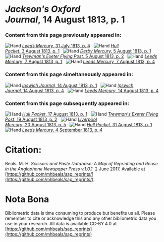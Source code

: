 # *Jackson's Oxford Journal*, 14 August 1813, p. 1  
  
### Content from this page previously appeared in:  
![Hand](http://scissorsandpaste.net/wp-content/uploads/2017/06/smallhandpointer.png) [*Leeds Mercury*, 31 July 1813, p. 4](https://mhbeals.github.io/sap_html/Leeds-Mercury/Leeds-Mercury-31-July-1813-p-4)  
![Hand](http://scissorsandpaste.net/wp-content/uploads/2017/06/smallhandpointer.png) [*Hull Packet*, 3 August 1813, p. 1](https://mhbeals.github.io/sap_html/Hull-Packet/Hull-Packet-3-August-1813-p-1)  
![Hand](http://scissorsandpaste.net/wp-content/uploads/2017/06/smallhandpointer.png) [*Derby Mercury*, 5 August 1813, p. 1](https://mhbeals.github.io/sap_html/Derby-Mercury/Derby-Mercury-5-August-1813-p-1)  
![Hand](http://scissorsandpaste.net/wp-content/uploads/2017/06/smallhandpointer.png) [*Trewman's Exeter Flying Post*, 5 August 1813, p. 2](https://mhbeals.github.io/sap_html/Trewman's-Exeter-Flying-Post/Trewman's-Exeter-Flying-Post-5-August-1813-p-2)  
![Hand](http://scissorsandpaste.net/wp-content/uploads/2017/06/smallhandpointer.png) [*Leeds Mercury*, 7 August 1813, p. 1](https://mhbeals.github.io/sap_html/Leeds-Mercury/Leeds-Mercury-7-August-1813-p-1)  
![Hand](http://scissorsandpaste.net/wp-content/uploads/2017/06/smallhandpointer.png) [*Leeds Mercury*, 7 August 1813, p. 4](https://mhbeals.github.io/sap_html/Leeds-Mercury/Leeds-Mercury-7-August-1813-p-4)  
  
### Content from this page simeltaneously appeared in:  
![Hand](http://scissorsandpaste.net/wp-content/uploads/2017/06/smallhandpointer.png) [*Ipswich Journal*, 14 August 1813, p. 1](https://mhbeals.github.io/sap_html/Ipswich-Journal/Ipswich-Journal-14-August-1813-p-1)  
![Hand](http://scissorsandpaste.net/wp-content/uploads/2017/06/smallhandpointer.png) [*Ipswich Journal*, 14 August 1813, p. 4](https://mhbeals.github.io/sap_html/Ipswich-Journal/Ipswich-Journal-14-August-1813-p-4)  
![Hand](http://scissorsandpaste.net/wp-content/uploads/2017/06/smallhandpointer.png) [*Leeds Mercury*, 14 August 1813, p. 4](https://mhbeals.github.io/sap_html/Leeds-Mercury/Leeds-Mercury-14-August-1813-p-4)  
  
### Content from this page subsequently appeared in:  
![Hand](http://scissorsandpaste.net/wp-content/uploads/2017/06/smallhandpointer.png) [*Hull Packet*, 17 August 1813, p. 1](https://mhbeals.github.io/sap_html/Hull-Packet/Hull-Packet-17-August-1813-p-1)  
![Hand](http://scissorsandpaste.net/wp-content/uploads/2017/06/smallhandpointer.png) [*Trewman's Exeter Flying Post*, 19 August 1813, p. 2](https://mhbeals.github.io/sap_html/Trewman's-Exeter-Flying-Post/Trewman's-Exeter-Flying-Post-19-August-1813-p-2)  
![Hand](http://scissorsandpaste.net/wp-content/uploads/2017/06/smallhandpointer.png) [*Liverpool Mercury*, 20 August 1813, p. 5](https://mhbeals.github.io/sap_html/Liverpool-Mercury/Liverpool-Mercury-20-August-1813-p-5)  
![Hand](http://scissorsandpaste.net/wp-content/uploads/2017/06/smallhandpointer.png) [*Hull Packet*, 31 August 1813, p. 1](https://mhbeals.github.io/sap_html/Hull-Packet/Hull-Packet-31-August-1813-p-1)  
![Hand](http://scissorsandpaste.net/wp-content/uploads/2017/06/smallhandpointer.png) [*Leeds Mercury*, 4 September 1813, p. 4](https://mhbeals.github.io/sap_html/Leeds-Mercury/Leeds-Mercury-4-September-1813-p-4)  


# Citation: 

Beals. M. H. *Scissors and Paste Database: A Map of Reprinting and Reuse in the Anglophone Newspaper Press v.1.0.1.* 2 June 2017. Available at [https://github.com/mhbeals/sap_reprints/](https://github.com/mhbeals/sap_reprints/). 

# Nota Bona

Bibliometric data is time consuming to produce but benefits us all. Please remember to cite or acknowledge this and any other bibliometric data you use in your research. All data is available CC-BY 4.0 at [https://github.com/mhbeals/sap_reprints](https://github.com/mhbeals/sap_reprints)